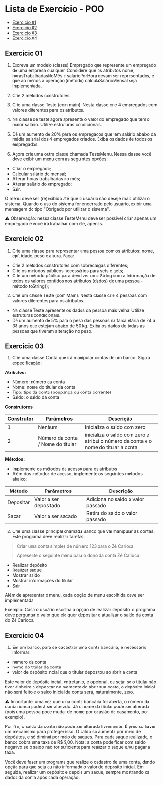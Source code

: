 # Lista de Exercício - POO 

- [Exercicio 01](#exercicio-01)
- [Exercicio 02](#exercicio-02)
- [Exercicio 03](#exercicio-03)
- [Exercicio 04](#exercicio-04)

## Exercicio 01

1) Escreva um modelo (classe) Empregado que represente um empregado de uma
empresa qualquer. Considere que os atributos nome, horasTrabalhadasNoMês e
salárioPorHora devam ser representados, e que ao menos a operação (método)
calculaSalárioMensal seja implementada.

2) Crie 2 métodos construtores.

3) Crie uma classe Teste (com main). Nesta classe crie 4 empregados com valores
diferentes para os atributos.

4) Na classe de teste agora apresente o valor do empregado que tem o maior salário.
Utilize estruturas condicionais.

5) Dê um aumento de 20% para os empregados que tem salário abaixo da média salarial
dos 4 empregados criados. Exiba os dados de todos os empregados.

6) Agora crie uma outra classe chamada TesteMenu. Nessa classe você deve exibir um
menu com as seguintes opções: 

 - Criar o empregado; 
 - Calcular salário do mensal;
 - Alterar horas trabalhadas no mês; 
 - Alterar salário do empregado; 
 - Sair.

O menu deve ser (re)exibido até que o usuário não deseje mais utilizar o sistema.
Quando o uso do sistema for encerrado pelo usuário, exibir uma mensagem do tipo
"Obrigado por utilizar o sistema".

⚠️ Observação: nessa classe TesteMenu deve ser possível criar apenas um empregado
e você irá trabalhar com ele, apenas.


## Exercicio 02

1) Crie uma classe para representar uma pessoa com os atributos: nome, cpf, idade, peso e altura. Faça:

- Crie 2 métodos construtores com sobrecargas diferentes;
- Crie os métodos públicos necessários para sets e gets;
- Crie um método público para devolver uma String com a informação de todos os valores contidos nos atributos (dados) de uma pessoa - método toString();

2) Crie um classe Teste (com Main). Nesta classe crie 4 pessoas com valores diferentes para os atributos.

- Na classe Teste apresente os dados da pessoa mais velha. Utilize estruturas condicionais.
- Dê um aumento de 5% para o peso das pessoas na faixa etária de 24 a 38 anos que estejam abaixo de 50 kg. Exiba os dados de todas as pessoas que tiveram alteração no peso.

## Exercicio 03

1) Crie uma classe Conta que irá manipular contas de um banco. Siga a especificação:

**Atributos:**

- Número: número da conta
- Nome: nome do titular da conta
- Tipo: tipo da conta (poupança ou conta corrente)
- Saldo: o saldo da conta

**Construtores:**

|      Construtor     |      Parâmetros     |     Descrição                                                                                        |
| ------------------- | ------------------- |------------------------------------------------------------------------------------------------------|
|          1          |     Nenhum          | Inicializa o saldo com zero                                                                          |            
|          2          |   Número da conta / Nome do titular  |inicializa o saldo com zero e atribui o número da conta e o nome do titular a  conta |
                  
**Métodos:**
- Implemente os métodos de acesso para os atributos
- Além dos métodos de acesso, implemente os seguintes métodos abaixo:

|      Método         |      Parâmetros      |     Descrição                                                                                        |
| ------------------- | ---------------------|------------------------------------------------------------------------------------------------------|
|      Depositar      |Valor a ser depositado| Adiciona no saldo o valor passado                                                                    |            
|        Sacar        |Valor a ser sacado    |Retira do saldo o valor passado                                                                       |

2) Crie uma classe principal chamada Banco que vai manipular as contas. Este programa deve realizar tarefas:

> Criar uma conta simples de número 123 para o Zé Carioca

> Apresente o seguinte menu para o dono da conta Zé Carioca:

- Realizar depósito
- Realizar saque
- Mostrar saldo
- Mostrar informações do titular
- Sair

Além de apresentar o menu, cada opção de menu escolhida deve ser implementada

Exemplo: Caso o usuário escolha a opção de realizar depósito, o programa deve perguntar o valor que ele quer depositar e atualizar o saldo da conta do Zé Carioca.

## Exercicio 04

1) Em um banco, para se cadastrar uma conta bancária, é necessário informar:

- número da conta
- nome do titular da conta
- valor de depósito incial que o titular depositou ao abrir a conta

Este valor de depósito incial, entretanto, é opcional, ou seja: se o titular não tiver dinheiro a depositar no momento de abrir sua conta, o depósito inicial não será feito e o saldo inicial da conta será, naturalmente, zero. 

⚠️ Importante: uma vez que uma conta bancária foi aberta, o número da conta nunca poderá ser alterado. Já o nome do titular pode ser alterado (pois uma pessoa pode mudar de nome por ocasião de casamento, por exemplo).

Por fim, o saldo da conta não pode ser alterado livremente. É preciso haver um mecanismo para proteger isso. O saldo só aumenta por meio de depósitos, e só diminui por meio de saques. Para cada saque realizado, o banco cobra uma taxa de R$ 5,00. Nota: a conta pode ficar com saldo negativo se o saldo não for suficiente para realizar o saque e/ou pagar a taxa.

Você deve fazer um programa que realize o cadastro de uma conta, dando opção para que seja ou não informado o valor de depósito inicial. Em seguida, realizar um depósito e depois um saque, sempre mostrando os dados da conta após cada operação. 




